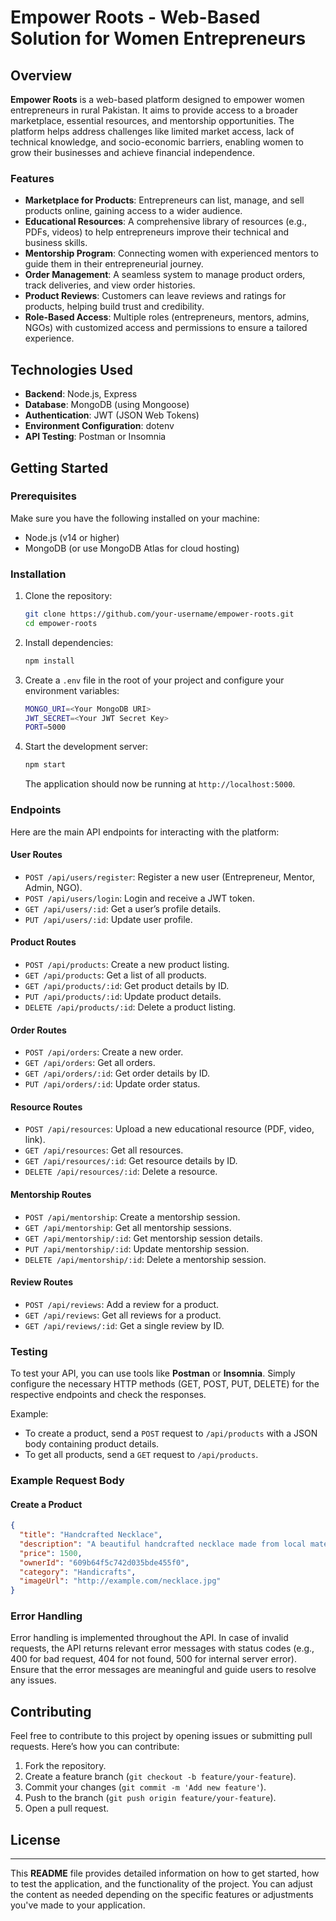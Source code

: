 # Empower Roots - Web-Based Solution for Women Entrepreneurs

## Overview

**Empower Roots** is a web-based platform designed to empower women entrepreneurs in rural Pakistan. It aims to provide access to a broader marketplace, essential resources, and mentorship opportunities. The platform helps address challenges like limited market access, lack of technical knowledge, and socio-economic barriers, enabling women to grow their businesses and achieve financial independence.

### Features

- **Marketplace for Products**: Entrepreneurs can list, manage, and sell products online, gaining access to a wider audience.
- **Educational Resources**: A comprehensive library of resources (e.g., PDFs, videos) to help entrepreneurs improve their technical and business skills.
- **Mentorship Program**: Connecting women with experienced mentors to guide them in their entrepreneurial journey.
- **Order Management**: A seamless system to manage product orders, track deliveries, and view order histories.
- **Product Reviews**: Customers can leave reviews and ratings for products, helping build trust and credibility.
- **Role-Based Access**: Multiple roles (entrepreneurs, mentors, admins, NGOs) with customized access and permissions to ensure a tailored experience.

## Technologies Used

- **Backend**: Node.js, Express
- **Database**: MongoDB (using Mongoose)
- **Authentication**: JWT (JSON Web Tokens)
- **Environment Configuration**: dotenv
- **API Testing**: Postman or Insomnia

## Getting Started

### Prerequisites

Make sure you have the following installed on your machine:
- Node.js (v14 or higher)
- MongoDB (or use MongoDB Atlas for cloud hosting)

### Installation

1. Clone the repository:

   ```bash
   git clone https://github.com/your-username/empower-roots.git
   cd empower-roots
   ```

2. Install dependencies:

   ```bash
   npm install
   ```

3. Create a `.env` file in the root of your project and configure your environment variables:

   ```bash
   MONGO_URI=<Your MongoDB URI>
   JWT_SECRET=<Your JWT Secret Key>
   PORT=5000
   ```

4. Start the development server:

   ```bash
   npm start
   ```

   The application should now be running at `http://localhost:5000`.

### Endpoints

Here are the main API endpoints for interacting with the platform:

#### **User Routes**
- `POST /api/users/register`: Register a new user (Entrepreneur, Mentor, Admin, NGO).
- `POST /api/users/login`: Login and receive a JWT token.
- `GET /api/users/:id`: Get a user’s profile details.
- `PUT /api/users/:id`: Update user profile.

#### **Product Routes**
- `POST /api/products`: Create a new product listing.
- `GET /api/products`: Get a list of all products.
- `GET /api/products/:id`: Get product details by ID.
- `PUT /api/products/:id`: Update product details.
- `DELETE /api/products/:id`: Delete a product listing.

#### **Order Routes**
- `POST /api/orders`: Create a new order.
- `GET /api/orders`: Get all orders.
- `GET /api/orders/:id`: Get order details by ID.
- `PUT /api/orders/:id`: Update order status.

#### **Resource Routes**
- `POST /api/resources`: Upload a new educational resource (PDF, video, link).
- `GET /api/resources`: Get all resources.
- `GET /api/resources/:id`: Get resource details by ID.
- `DELETE /api/resources/:id`: Delete a resource.

#### **Mentorship Routes**
- `POST /api/mentorship`: Create a mentorship session.
- `GET /api/mentorship`: Get all mentorship sessions.
- `GET /api/mentorship/:id`: Get mentorship session details.
- `PUT /api/mentorship/:id`: Update mentorship session.
- `DELETE /api/mentorship/:id`: Delete a mentorship session.

#### **Review Routes**
- `POST /api/reviews`: Add a review for a product.
- `GET /api/reviews`: Get all reviews for a product.
- `GET /api/reviews/:id`: Get a single review by ID.

### Testing

To test your API, you can use tools like **Postman** or **Insomnia**. Simply configure the necessary HTTP methods (GET, POST, PUT, DELETE) for the respective endpoints and check the responses.

Example:
- To create a product, send a `POST` request to `/api/products` with a JSON body containing product details.
- To get all products, send a `GET` request to `/api/products`.

### Example Request Body

#### Create a Product

```json
{
  "title": "Handcrafted Necklace",
  "description": "A beautiful handcrafted necklace made from local materials.",
  "price": 1500,
  "ownerId": "609b64f5c742d035bde455f0",
  "category": "Handicrafts",
  "imageUrl": "http://example.com/necklace.jpg"
}
```

### Error Handling

Error handling is implemented throughout the API. In case of invalid requests, the API returns relevant error messages with status codes (e.g., 400 for bad request, 404 for not found, 500 for internal server error). Ensure that the error messages are meaningful and guide users to resolve any issues.

## Contributing

Feel free to contribute to this project by opening issues or submitting pull requests. Here’s how you can contribute:
1. Fork the repository.
2. Create a feature branch (`git checkout -b feature/your-feature`).
3. Commit your changes (`git commit -m 'Add new feature'`).
4. Push to the branch (`git push origin feature/your-feature`).
5. Open a pull request.

## License

---

This **README** file provides detailed information on how to get started, how to test the application, and the functionality of the project. You can adjust the content as needed depending on the specific features or adjustments you've made to your application.
